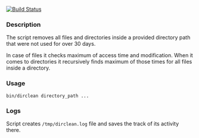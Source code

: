 [![Build Status](https://travis-ci.org/mmateja/dirclean.svg?branch=master)](https://travis-ci.org/mmateja/dirclean)

### Description

The script removes all files and directories inside a provided directory path that were not used for over 30 days.

In case of files it checks maximum of access time and modification. When it comes to directories it recursively finds maximum of those times for all files inside a directory. 

### Usage

`bin/dirclean directory_path ...`

### Logs

Script creates `/tmp/dirclean.log` file and saves the track of its activity there.
